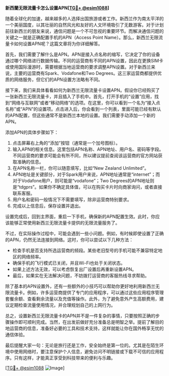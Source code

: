 **新西蘭无限流量卡怎么设置APN[[TG💪+ @esim1088](https://t.me/s/esim1088)]**

随着全球化的加速，越来越多的人选择出国旅游或者工作。新西兰作为南太平洋的一个美丽国度，以其壮丽的自然风光和友好的人文环境吸引了无数游客。对于计划前往新西兰的朋友来说，通信问题是一个不可忽视的重要环节。而解决通信问题的关键之一就是正确配置手机的APN（Access Point Name）。那么，新西兰无限流量卡如何设置APN呢？这篇文章将为你详细解答。

首先，我们需要了解什么是APN。APN是接入点名称的缩写，它决定了你的设备通过哪个网络进行数据传输。不同的运营商有不同的APN设置，因此在更换SIM卡或使用国际漫游时，需要根据当地运营商的要求调整APN设置。对于新西兰来说，主要的运营商有Spark、Vodafone和Two Degrees。这三家运营商都提供优质的网络服务，但它们的APN设置方法略有不同。

接下来，我们来具体看看如何为新西兰无限流量卡设置APN。假设你已经购买了一张新西兰无限流量卡，并且插入了手机中。首先，打开手机的“设置”应用，找到“网络与互联网”或者“移动网络”的选项。在这里，你可以看到一个名为“接入点名称”或“APN”的设置项。点击进入后，你会看到一个列表，里面可能已经有默认的APN配置，但这些通常不是新西兰本地的设置。我们需要手动添加一个新的APN。

添加APN的具体步骤如下：

1. 点击屏幕右上角的“添加”按钮（通常是一个加号图标）。
2. 输入APN的相关信息。这里包括APN名称、APN地址、用户名、密码等字段。不同运营商的要求可能会有所不同，所以建议提前查阅该运营商的官方网站获取准确的信息。
3. 在APN名称一栏，你可以随意填写，比如“New Zealand Unlimited”。
4. APN地址是关键部分，对于Spark用户来说，APN地址通常是“internet”；而对于Vodafone用户，则可能是“vodafone”；Two Degrees的APN地址则是“tdgprs”。如果你不确定具体值，可以在购买卡片时向商家询问，或者直接联系客服。
5. 用户名和密码一般情况下不需要填写，除非运营商特别要求。
6. 完成以上信息后，保存设置并退出。

设置完成后，回到主界面，重启一下手机，确保新的APN配置生效。此时，你应该能够正常使用新西兰无限流量卡提供的无限流量服务了。

不过，在实际操作过程中，可能会遇到一些小问题。例如，有时候即使设置了正确的APN，仍然无法连接到网络。这时，你可以尝试以下几种方法：

- 检查手机是否支持所选运营商的频段。某些老旧型号的手机可能不兼容特定地区的网络频率。
- 确保手机的飞行模式已关闭，并且Wi-Fi也处于关闭状态。
- 如果上述方法无效，可以考虑恢复出厂设置后再重新设置APN。
- 最后，如果实在无法解决问题，不妨拨打运营商的客服热线寻求帮助。

除了基本的APN设置外，还有一些额外的小技巧可以帮助你更好地利用新西兰无限流量卡。例如，许多运营商提供了专门的应用程序，可以通过这些应用程序管理套餐余额、查看剩余流量以及充值等操作。此外，为了避免意外产生高额费用，建议定期检查流量使用情况，并合理规划自己的上网行为。

总之，设置新西兰无限流量卡的APN并不是一件复杂的事情，只要按照正确的步骤操作即可顺利完成。当然，在出发前做好充分准备总是明智之举。提前了解目的地运营商的信息，准备好必要的工具和技术支持，这样就能让你在国外畅享无忧的通信体验。

最后提醒大家一句：无论是旅行还是工作，安全始终是第一位的。尤其是在陌生环境中使用网络时，要注意保护个人信息，避免访问不明链接或下载不可信的应用程序。只有这样，才能真正享受到科技带来的便利与乐趣。

[[TG💪+ @esim1088](https://t.me/s/esim1088) ![Image](https://i.postimg.cc/4NQfJmqS/Snipaste-2025-05-13-00-14-12.png)]